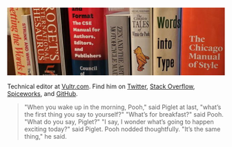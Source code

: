 ![Header](https://raw.githubusercontent.com/dfinr/dfinr.github.io/mkdocs/docs/images/headerbanner.jpg)

Technical editor at [Vultr.com](https://www.vultr.com). Find him on [Twitter](https://twitter.com/dfinr), [Stack Overflow](https://stackoverflow.com/users/13642710/dfinr?tab=profile), [Spiceworks](https://community.spiceworks.com/people/dfinr), and [GitHub](https://github.com/dfinr).

> "When you wake up in the morning, Pooh," said Piglet at last, "what’s the first thing you say to yourself?"
> "What’s for breakfast?" said Pooh. "What do you say, Piglet?"
> "I say, I wonder what’s going to happen exciting today?" said Piglet.
> Pooh nodded thoughtfully. "It’s the same thing," he said.
